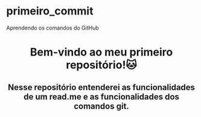 # primeiro_commit
Aprendendo os comandos do GitHub
<h1 align="center">Bem-vindo ao meu primeiro repositório!🐱</h1>
<h2 align="center">Nesse repositório entenderei as funcionalidades de um read.me e as funcionalidades dos comandos git.</h3>
